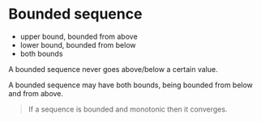# Bounded sequence

- upper bound, bounded from above
- lower bound, bounded from below
- both bounds

A bounded sequence never goes above/below a certain value.

A bounded sequence may have both bounds, being bounded from below and from above.

>If a sequence is bounded and monotonic then it converges.
